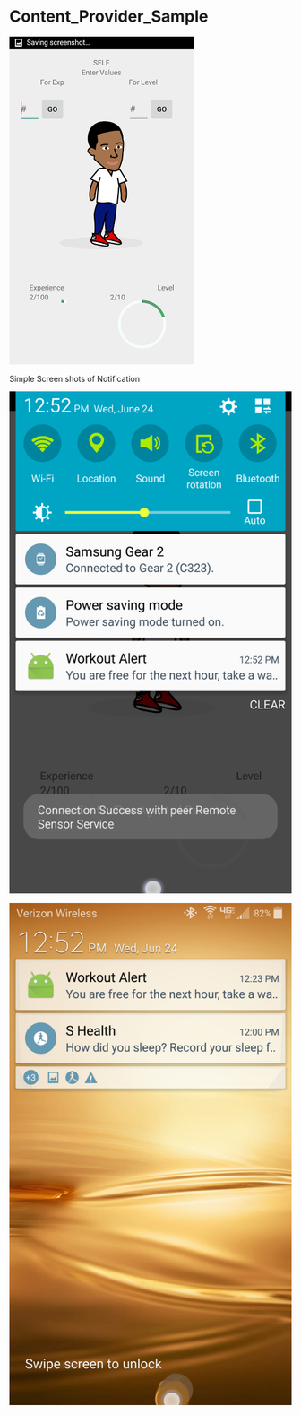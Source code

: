 # Content_Provider_Sample

![Alt text](https://github.com/Ncarm828/Content_Provider_Sample/blob/master/ScreenShots/unnamed.png)

Simple Screen shots of Notification

![Alt text](https://github.com/Ncarm828/Content_Provider_Sample/blob/master/ScreenShots/Screenshot_2015-06-24-12-52-26.png)

![Alt text](https://github.com/Ncarm828/Content_Provider_Sample/blob/master/ScreenShots/Screenshot_2015-06-24-12-52-09%20(1).png)
